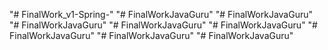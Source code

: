 "# FinalWork_v1-Spring-" 
"# FinalWorkJavaGuru" 
"# FinalWorkJavaGuru" 
"# FinalWorkJavaGuru" 
"# FinalWorkJavaGuru" 
"# FinalWorkJavaGuru" 
"# FinalWorkJavaGuru" 
"# FinalWorkJavaGuru" 
"# FinalWorkJavaGuru" 
